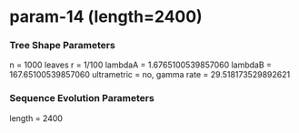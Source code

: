 # param-14 (length=2400) #

### Tree Shape Parameters ###
n           = 1000 leaves
r           = 1/100
lambdaA     = 1.6765100539857060
lambdaB     = 167.65100539857060
ultrametric = no, gamma rate = 29.518173529892621

### Sequence Evolution Parameters ###
length      = 2400

